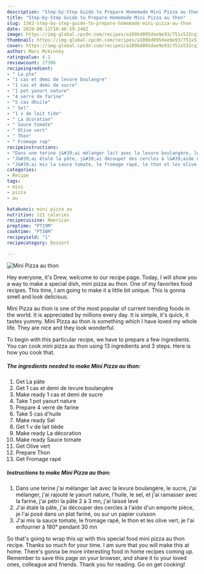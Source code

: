 ```yaml
---
description: "Step-by-Step Guide to Prepare Homemade Mini Pizza au thon"
title: "Step-by-Step Guide to Prepare Homemade Mini Pizza au thon"
slug: 1342-step-by-step-guide-to-prepare-homemade-mini-pizza-au-thon
date: 2020-08-11T10:46:59.248Z
image: https://img-global.cpcdn.com/recipes/a109bd095dae9e93/751x532cq70/mini-pizza-au-thon-photo-principale-de-la-recette.jpg
thumbnail: https://img-global.cpcdn.com/recipes/a109bd095dae9e93/751x532cq70/mini-pizza-au-thon-photo-principale-de-la-recette.jpg
cover: https://img-global.cpcdn.com/recipes/a109bd095dae9e93/751x532cq70/mini-pizza-au-thon-photo-principale-de-la-recette.jpg
author: Marc McKinney
ratingvalue: 4.1
reviewcount: 27306
recipeingredient:
- " La pte"
- "1 cas et demi de levure boulangre"
- "1 cas et demi de sucre"
- "1 pot yaourt nature"
- "4 verre de farine"
- "5 cas dhuile"
- " Sel"
- "1 v de lait tide"
- " La dcoration"
- " Sauce tomate"
- " Olive vert"
- " Thon"
- " Fromage rap"
recipeinstructions:
- "Dans une terine j&#39;ai mélanger lait avec la levure boulangère, le sucre, j&#39;ai mélanger, j&#39;ai rajouté le yaourt nature, l&#39;huile, le sel, et j&#39;ai ramasser avec la farine, j&#39;ai pétri la pâte 2 à 3 mn, j&#39;ai laissé levé"
- "J&#39;ai étalé la pâte, j&#39;ai découper des cercles à l&#39;aide d&#39;un emporte pièce, je l&#39;ai posé dans un plat fariné, ou sur un papier cuisson"
- "J&#39;ai mis la sauce tomate, le fromage rapé, le thon et les olive vert, je l&#39;ai enfourner à 180° pendant 30 mn"
categories:
- Recipe
tags:
- mini
- pizza
- au

katakunci: mini pizza au 
nutrition: 121 calories
recipecuisine: American
preptime: "PT19M"
cooktime: "PT30M"
recipeyield: "1"
recipecategory: Dessert

---
```



![Mini Pizza au thon](https://img-global.cpcdn.com/recipes/a109bd095dae9e93/751x532cq70/mini-pizza-au-thon-photo-principale-de-la-recette.jpg)

Hey everyone, it's Drew, welcome to our recipe page. Today, I will show you a way to make a special dish, mini pizza au thon. One of my favorites food recipes. This time, I am going to make it a little bit unique. This is gonna smell and look delicious.

Mini Pizza au thon is one of the most popular of current trending foods in the world. It is appreciated by millions every day. It is simple, it's quick, it tastes yummy. Mini Pizza au thon is something which I have loved my whole life. They are nice and they look wonderful.




To begin with this particular recipe, we have to prepare a few ingredients. You can cook mini pizza au thon using 13 ingredients and 3 steps. Here is how you cook that.

<!--inarticleads1-->

##### The ingredients needed to make Mini Pizza au thon:

1. Get  La pâte
1. Get 1 cas et demi de levure boulangère
1. Make ready 1 cas et demi de sucre
1. Take 1 pot yaourt nature
1. Prepare 4 verre de farine
1. Take 5 cas d&#39;huile
1. Make ready  Sel
1. Get 1 v de lait tiède
1. Make ready  La décoration
1. Make ready  Sauce tomate
1. Get  Olive vert
1. Prepare  Thon
1. Get  Fromage rapé




<!--inarticleads2-->

##### Instructions to make Mini Pizza au thon:

1. Dans une terine j&#39;ai mélanger lait avec la levure boulangère, le sucre, j&#39;ai mélanger, j&#39;ai rajouté le yaourt nature, l&#39;huile, le sel, et j&#39;ai ramasser avec la farine, j&#39;ai pétri la pâte 2 à 3 mn, j&#39;ai laissé levé
1. J&#39;ai étalé la pâte, j&#39;ai découper des cercles à l&#39;aide d&#39;un emporte pièce, je l&#39;ai posé dans un plat fariné, ou sur un papier cuisson
1. J&#39;ai mis la sauce tomate, le fromage rapé, le thon et les olive vert, je l&#39;ai enfourner à 180° pendant 30 mn




So that's going to wrap this up with this special food mini pizza au thon recipe. Thanks so much for your time. I am sure that you will make this at home. There's gonna be more interesting food in home recipes coming up. Remember to save this page on your browser, and share it to your loved ones, colleague and friends. Thank you for reading. Go on get cooking!
